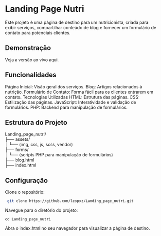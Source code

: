# Landing Page Nutri
Este projeto é uma página de destino para um nutricionista, criada para exibir serviços, compartilhar conteúdo de blog e fornecer um formulário de contato para potenciais clientes.

## Demonstração
Veja a versão ao vivo aqui.

## Funcionalidades

Página Inicial: Visão geral dos serviços.
Blog: Artigos relacionados à nutrição.
Formulário de Contato: Forma fácil para os clientes entrarem em contato.
Tecnologias Utilizadas
HTML: Estrutura das páginas.
CSS: Estilização das páginas.
JavaScript: Interatividade e validação de formulários.
PHP: Backend para manipulação de formulários.

## Estrutura do Projeto<br>
Landing_page_nutri/<br>
├── assets/<br>
│   └── (img, css, js, scss, vendor)<br>
├── forms/<br>
│   └── (scripts PHP para manipulação de formulários)<br>
├── blog.html<br>
├── index.html<br>

## Configuração

Clone o repositório:
  ```bash
   git clone https://github.com/leopxz/Landing_page_nutri.git
```

Navegue para o diretório do projeto:

    cd Landing_page_nutri

Abra o index.html no seu navegador para visualizar a página de destino.


